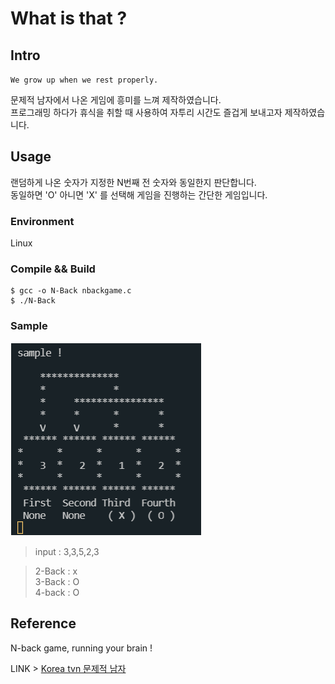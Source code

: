 # What is that ?  

## Intro  

`We grow up when we rest properly.`  
  
문제적 남자에서 나온 <N-back> 게임에 흥미를 느껴 제작하였습니다.  
프로그래밍 하다가 휴식을 취할 때 사용하여 자투리 시간도 즐겁게 보내고자 제작하였습니다.

## Usage

랜덤하게 나온 숫자가 지정한 N번째 전 숫자와 동일한지 판단합니다.  
동일하면 'O' 아니면 'X' 를 선택해 게임을 진행하는 간단한 게임입니다.  

### Environment

Linux

### Compile && Build

```
$ gcc -o N-Back nbackgame.c
$ ./N-Back
```

### Sample

<img src="img/nback.png">

>input : 3,3,5,2,3  

>2-Back : x  
>3-Back : O  
>4-back : O  

## Reference    

N-back game, running your brain !  

LINK > [Korea tvn 문제적 남자](https://www.youtube.com/watch?v=Ro5AI6nhzlQ)  
